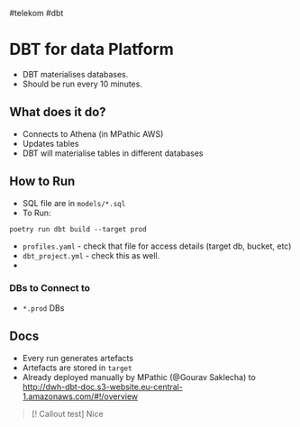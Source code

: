 #telekom #dbt

# DBT for data Platform

- DBT materialises databases.
- Should be run every 10 minutes.
## What does it do?

- Connects to Athena (in MPathic AWS)
- Updates tables
- DBT will materialise tables in different databases
## How to Run
- SQL file are in `models/*.sql`
- To Run:
```
poetry run dbt build --target prod
```
- `profiles.yaml` - check that file for access details (target db, bucket, etc)
- `dbt_project.yml` - check this as well.
-

### DBs to Connect to
- `*.prod` DBs

## Docs
- Every run generates artefacts
- Artefacts are stored in `target`
- Already deployed manually by MPathic (@Gourav Saklecha) to http://dwh-dbt-doc.s3-website.eu-central-1.amazonaws.com/#!/overview

> [! Callout test]
> Nice
